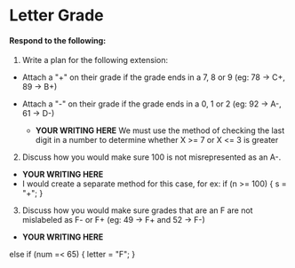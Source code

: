 # Letter Grade
#### Respond to the following:

1. Write a plan for the following extension:
  * Attach a "+" on their grade if the grade ends in a 7, 8 or 9 (eg: 78 -> C+, 89 -> B+)
  * Attach a "-" on their grade if the grade ends in a 0, 1 or 2 (eg: 92 -> A-, 61 -> D-)

    * **YOUR WRITING HERE**
We must use the method of checking the last digit in a number to determine whether X >= 7 or X <= 3 is greater

2. Discuss how you would make sure 100 is not misrepresented as an A-.
  * **YOUR WRITING HERE**
  * I would create a separate method for this case, for ex: 
if (n >= 100) {
s = "+";
}

3. Discuss how you would make sure grades that are an F are not mislabeled as F- or F+ (eg: 49 -> F+ and 52 -> F-)
  * **YOUR WRITING HERE**
  
else if (num =< 65) {
            letter = "F";
        }
